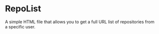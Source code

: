 # RepoList
A simple HTML file that allows you to get a full URL list of repositories from a specific user. 
